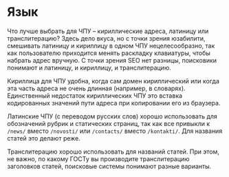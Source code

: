 # Язык

Что лучше выбрать для ЧПУ – кириллические адреса, латиницу или транслитерацию? Здесь дело вкуса, но с точки зрения юзабилити, смешивать латиницу и кириллицу в одном ЧПУ нецелесообразно, так как пользователю приходится менять раскладку клавиатуры, чтобы набрать адрес вручную. С точки зрения SEO нет разницы, поисковики понимают и латиницу, и кириллицу, и транслитерацию.

Кириллица для ЧПУ удобна, когда сам домен кириллический или когда эта часть адреса не очень длинная (например, в словарях). Единственный недостаток кириллических ЧПУ это вставка кодированных значений пути адреса при копировании его из браузера.

Латинские ЧПУ (с переводом русских слов) хорошо использовать для обозначений рубрик и статических страниц, так как все привыкли к `/news/` вместо `/novosti/` или `/contacts/` вместо `/kontakti/`. Для названия статей это делают реже.

Транслитерацию хорошо использовать для названий статей. При этом, не важно, по какому ГОСТу вы производите транслитерацию заголовков статей, поисковые системы понимают разные варианты.
